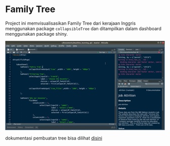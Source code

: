 # Family Tree

Project ini memvisualisasikan Family Tree dari kerajaan Inggris menggunakan package `collapsibleTree` dan ditampilkan dalam dashboard menggunakan package shiny. 

![](img/demo.gif)

dokumentasi pembuatan tree bisa dilihat [disini](https://rpubs.com/Davidlimbong/familytree)